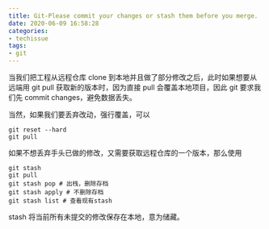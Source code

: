 ```yaml
---
title: Git-Please commit your changes or stash them before you merge.
date: 2020-06-09 16:58:28
categories:
- techissue
tags:
- git
---
```


当我们把工程从远程仓库 clone 到本地并且做了部分修改之后，此时如果想要从远端用 git pull 获取新的版本时，因为直接 pull 会覆盖本地项目，因此 git 要求我们先 commit changes，避免数据丢失。

当然，如果我们要丢弃改动，强行覆盖，可以

```shell
git reset --hard
git pull
```

如果不想丢弃手头已做的修改，又需要获取远程仓库的一个版本，那么使用

```shell
git stash
git pull
git stash pop # 出栈，删除存档
git stash apply # 不删除存档
git stash list # 查看现有stash
```

stash 将当前所有未提交的修改保存在本地，意为储藏。